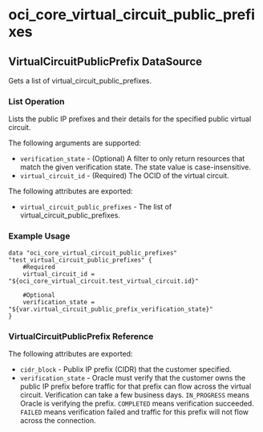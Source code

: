 
# oci_core_virtual_circuit_public_prefixes

## VirtualCircuitPublicPrefix DataSource

Gets a list of virtual_circuit_public_prefixes.

### List Operation
Lists the public IP prefixes and their details for the specified
public virtual circuit.

The following arguments are supported:

* `verification_state` - (Optional) A filter to only return resources that match the given verification state. The state value is case-insensitive. 
* `virtual_circuit_id` - (Required) The OCID of the virtual circuit.


The following attributes are exported:

* `virtual_circuit_public_prefixes` - The list of virtual_circuit_public_prefixes.

### Example Usage

```hcl
data "oci_core_virtual_circuit_public_prefixes" "test_virtual_circuit_public_prefixes" {
	#Required
	virtual_circuit_id = "${oci_core_virtual_circuit.test_virtual_circuit.id}"

	#Optional
	verification_state = "${var.virtual_circuit_public_prefix_verification_state}"
}
```
### VirtualCircuitPublicPrefix Reference

The following attributes are exported:

* `cidr_block` - Publix IP prefix (CIDR) that the customer specified.
* `verification_state` - Oracle must verify that the customer owns the public IP prefix before traffic for that prefix can flow across the virtual circuit. Verification can take a few business days. `IN_PROGRESS` means Oracle is verifying the prefix. `COMPLETED` means verification succeeded. `FAILED` means verification failed and traffic for this prefix will not flow across the connection. 
